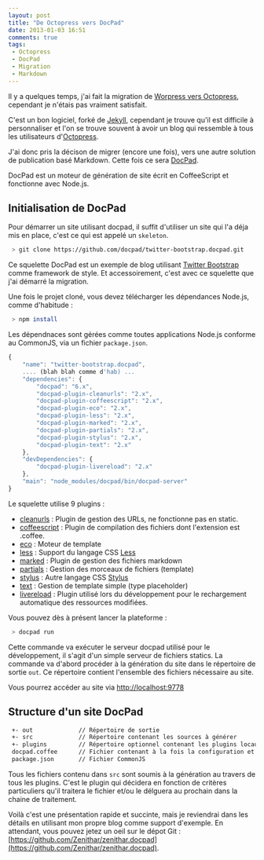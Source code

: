 ```yaml
---
layout: post
title: "De Octopress vers DocPad"
date: 2013-01-03 16:51
comments: true
tags:
 - Octopress
 - DocPad
 - Migration
 - Markdown
---
```


Il y a quelques temps, j'ai fait la migration de [Worpress vers Octopress](/articles/2012-02-18-bye-bye-wordpress.html), cependant je n'étais pas vraiment satisfait. 

C'est un bon logiciel, forké de [Jekyll](http://jekyllrb.com/), cependant je trouve qu'il est difficile à personnaliser et l'on se trouve souvent à avoir un blog qui ressemble à tous les utilisateurs d'[Octopress](http://octopress.org/). 

J'ai donc pris la décison de migrer (encore une fois), vers une autre solution de publication basé Markdown. Cette fois ce sera [DocPad](http://docpad.org/).

DocPad est un moteur de génération de site écrit en CoffeeScript et fonctionne avec Node.js.

## Initialisation de DocPad

Pour démarrer un site utilisant docpad, il suffit d'utiliser un site qui l'a déja mis en place, c'est ce qui est appelé un `skeleton`.

```bash
 > git clone https://github.com/docpad/twitter-bootstrap.docpad.git 
```

Ce squelette DocPad est un exemple de blog utilisant [Twitter Bootstrap](http://twitter.github.com/bootstrap/) comme framework de style. Et accessoirement, c'est avec ce squelette que j'ai démarré la migration.

Une fois le projet cloné, vous devez télécharger les dépendances Node.js, comme d'habitude :

```bash
 > npm install
```

Les dépendnaces sont gérées comme toutes applications Node.js conforme au CommonJS, via un fichier `package.json`.

```javascript
{
	"name": "twitter-bootstrap.docpad",
    .... (blah blah comme d'hab) ...
	"dependencies": {
		"docpad": "6.x",
		"docpad-plugin-cleanurls": "2.x",
		"docpad-plugin-coffeescript": "2.x",
		"docpad-plugin-eco": "2.x",
		"docpad-plugin-less": "2.x",
		"docpad-plugin-marked": "2.x",
		"docpad-plugin-partials": "2.x",
		"docpad-plugin-stylus": "2.x",
		"docpad-plugin-text": "2.x"
	},
	"devDependencies": {
		"docpad-plugin-livereload": "2.x"
	},
	"main": "node_modules/docpad/bin/docpad-server"
}
```

Le squelette utilise 9 plugins :
 * [cleanurls](https://github.com/docpad/docpad-plugin-cleanurls) : Plugin de gestion des URLs, ne fonctionne pas en static.
 * [coffeescript](https://github.com/docpad/docpad-plugin-coffeescript) : Plugin de compilation des fichiers dont l'extension est .coffee.
 * [eco](https://github.com/docpad/docpad-plugin-eco) : Moteur de template
 * [less](https://github.com/docpad/docpad-plugin-less) : Support du langage CSS [Less](http://lesscss.org/)
 * [marked](https://github.com/docpad/docpad-plugin-marked) : Plugin de gestion des fichiers markdown
 * [partials](https://github.com/docpad/docpad-plugin-partials) : Gestion des morceaux de fichiers (template)
 * [stylus](https://github.com/docpad/docpad-plugin-stylus) : Autre langage CSS [Stylus](http://learnboost.github.com/stylus/)
 * [text](https://github.com/docpad/docpad-plugin-text) : Gestion de template simple (type placeholder)
 * [livereload](https://github.com/docpad/docpad-plugin-livereload) : Plugin utilisé lors du développement pour le rechargement automatique des ressources modifiées.

Vous pouvez dès à présent lancer la plateforme :

```bash
 > docpad run
```

Cette commande va exécuter le serveur docpad utilisé pour le développement, il s'agit d'un simple serveur de fichiers statics. La commande va d'abord procéder à la génération du site dans le répertoire de sortie `out`. Ce répertoire contient l'ensemble des fichiers nécessaire au site.

Vous pourrez accéder au site via [http://localhost:9778](http://localhost:9778)

## Structure d'un site DocPad

```bash
 +- out 			// Répertoire de sortie
 +- src 			// Répertoire contenant les sources à générer
 +- plugins 		// Répertoire optionnel contenant les plugins locaux
 docpad.coffee   	// Fichier contenant à la fois la configuration et les modifications du système
 package.json    	// Fichier CommonJS
```

Tous les fichiers contenu dans `src` sont soumis à la génération au travers de tous les plugins. C'est le plugin qui décidera en fonction de critères particuliers qu'il traitera le fichier et/ou le délguera au prochain dans la chaine de traitement.

Voilà c'est une présentation rapide et succinte, mais je reviendrai dans les détails en utilisant mon propre blog comme support d'exemple.
En attendant, vous pouvez jetez un oeil sur le dépot Git : [https://github.com/Zenithar/zenithar.docpad](https://github.com/Zenithar/zenithar.docpad).
